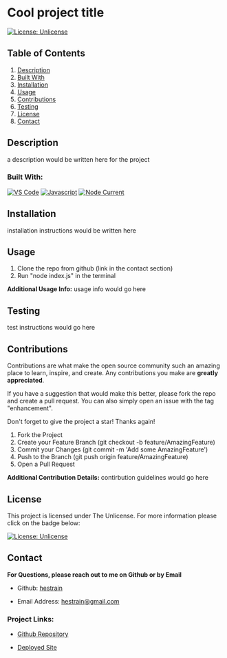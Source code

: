 <h1 style= "text-center"> Cool project title </h1>

  [![License: Unlicense](https://img.shields.io/badge/license-Unlicense-blue.svg)](http://unlicense.org/)


  ## Table of Contents
<ol>
<li>
<a href="#description"> Description </a>
</li>
<li> <a href="#built-with"> Built With </a>
</li>
<li><a href="#installation"> Installation </a>
</li>
<li>
<a href="#usage"> Usage </a>
</li>
<li><a href="#contributions"> Contributions </a>
</li>
<li>
<a href="#testing"> Testing </a>
</li>
<li>
<a href="#license"> License </a>
</li>
<li>
<a href="#contact"> Contact </a>
</li> 
</ol>

## Description 
 
  a description would be written here for the project
 

### Built With: 

  [![VS Code](https://img.shields.io/badge/IDE-VSCode-0000ff?style=plastic&logo=VisualStudioCode&logoWidth=10)](https://code.visualstudio.com/docs)
  [![Javascript](https://img.shields.io/badge/Language-JavaScript-ff0000?style=plastic&logo=JavaScript&logoWidth=10)](https://javascript.info/)
  [![Node Current](https://img.shields.io/node/inquirer)](https://www.npmjs.com/package/inquirer)

## Installation 
 
   installation instructions would be written here

## Usage 


1. Clone the repo from github (link in the contact section) 
2. Run "node index.js" in the terminal


**Additional Usage Info:** 
   usage info would go here

## Testing 

  test instructions would go here

## Contributions 

   Contributions are what make the open source community such an amazing place to learn, inspire, and create. Any contributions you make are **greatly appreciated**. 



If you have a suggestion that would make this better, please fork the repo and create a pull request. You can also simply open an issue with the tag "enhancement".

Don't forget to give the project a star! Thanks again!


1. Fork the Project
2. Create your Feature Branch (git checkout -b feature/AmazingFeature)
3. Commit your Changes (git commit -m 'Add some AmazingFeature')
4. Push to the Branch (git push origin feature/AmazingFeature)
5. Open a Pull Request


 
 **Additional Contribution Details:** 
   contirbution guidelines would go here

## License 
 
  This project is licensed under The Unlicense. For more information please click on the badge below: 
  
 
 [![License: Unlicense](https://img.shields.io/badge/license-Unlicense-blue.svg)](http://unlicense.org/)

## Contact 
 
**For Questions, please reach out to me on Github or by Email** 

  - Github: 
   [hestrain](https://github.com/hestrain)

  - Email Address: 
  [hestrain@gmail.com](hestrain@gmail.com)

  ### Project Links: 

 - [Github Repository](https://github.com/hestrain/Readme-Maker)

 - [Deployed Site](https://hestrain.github.io/Readme-Maker/)